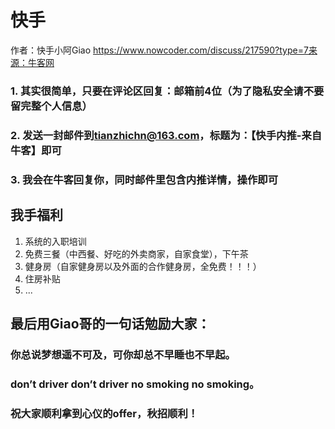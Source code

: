 # 快手

作者：快手小阿Giao
https://www.nowcoder.com/discuss/217590?type=7来源：牛客网

### 1. 其实很简单，只要在评论区回复：邮箱前4位（为了隐私安全请不要留完整个人信息）

### 2. 发送一封邮件到[tianzhichn@163.com](mailto:tianzhichn@163.com)，标题为：【快手内推-来自牛客】即可

### 3. 我会在牛客回复你，同时邮件里包含内推详情，操作即可

## 我手福利

1. 系统的入职培训
2. 免费三餐（中西餐、好吃的外卖商家，自家食堂），下午茶
3. 健身房（自家健身房以及外面的合作健身房，全免费！！！）
4. 住房补贴
5. ...

## 最后用Giao哥的一句话勉励大家：

### 你总说梦想遥不可及，可你却总不早睡也不早起。

### don’t driver don’t driver no smoking no smoking。

### 祝大家顺利拿到心仪的**offer**，秋招顺利！



